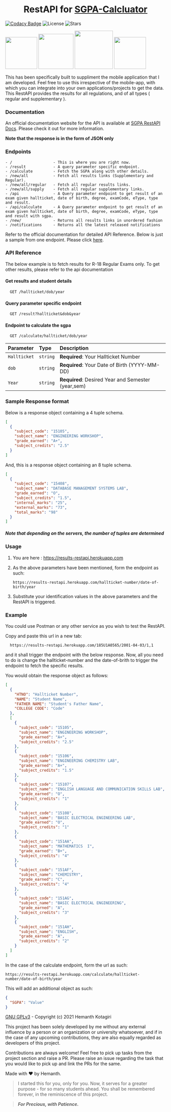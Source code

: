 <h1 align="center">RestAPI for <a href="https://github.com/hemanth-kotagiri/sgpa-calculator" target="_blank">SGPA-Calcluator</a></h1>

[![Codacy Badge](https://api.codacy.com/project/badge/Grade/9ca1efa8af8a450abe751428a6fbbbf1)](https://app.codacy.com/gh/hemanth-kotagiri/sgpa-rest-api?utm_source=github.com&utm_medium=referral&utm_content=hemanth-kotagiri/sgpa-rest-api&utm_campaign=Badge_Grade_Settings)
![License](https://img.shields.io/github/license/hemanth-kotagiri/sgpa-rest-api)
![Stars](https://img.shields.io/github/stars/hemanth-kotagiri/sgpa-rest-api)

<div align="left">
  <img width=100 src="https://img.shields.io/badge/flask-black.svg?style=for-the-badge&logo=flask" alt="">
  <img width=110 src="https://img.shields.io/badge/python-black.svg?style=for-the-badge&logo=python" alt="">
  <img width=120 src="https://img.shields.io/badge/selenium-black.svg?style=for-the-badge&logo=selenium" alt="">
  <img width=100 src="https://img.shields.io/badge/redis-black.svg?style=for-the-badge&logo=redis" alt="">
</div>

This has been specifically built to suppliment the mobile application that I am
developed. Feel free to use this irrespective of the mobile-app, with which
you can integrate into your own applications/projects to get the data. This
RestAPI provides the results for all regulations, and of all types (
regular and supplementary ).

### Documentation

An official documentation website for the API is available at [SGPA RestAPI
Docs](https://hemanth-kotagiri.github.io/sgpa-rest-api-docs/). Please check it
out for more information.

**Note that the response is in the form of JSON only**

### Endpoints

```
- /                  - This is where you are right now.
- /result            - A query parameter specific endpoint.
- /calculate         - Fetch the SGPA along with other details.
- /new/all           - Fetch all results links (Supplementary and Regular).
- /new/all/regular   - Fetch all regular results links.
- /new/all/supply    - Fetch all regular supplementary links.
- /api               - A Query parameter endpoint to get result of an exam given hallticket, date of birth, degree, examCode, eType, type and result.
- /api/calculate     - A Query parameter endpoint to get result of an exam given hallticket, date of birth, degree, examCode, eType, type and result with sgpa.
- /new/              - Returns all results links in unordered fashion
- /notifications     - Returns all the latest released notifications
```

Refer to the official documentation for detailed API Reference. Below is
just a sample from one endpoint. Please click
[here](https://hemanth-kotagiri.github.io/sgpa-rest-api-docs/).

### API Reference

The below example is to fetch results for R-18 Regular Exams only. To get other
results, please refer to the api documentation

#### Get results and student details

```http
  GET /hallticket/dob/year
```

#### Query parameter specific endpoint

```http
  GET /result?hallticket&dob&year
```

#### Endpoint to calculate the sgpa

```http
  GET /calculate/hallticket/dob/year
```

| Parameter    | Type     | Description                                        |
| :----------- | :------- | :------------------------------------------------- |
| `Hallticket` | `string` | **Required**: Your Hallticket Number               |
| `dob`        | `string` | **Required**: Your Date of Birth (YYYY-MM-DD)      |
| `Year`       | `string` | **Required**: Desired Year and Semester (year,sem) |

### Sample Response format

Below is a response object containing a 4 tuple schema.

```json
[
  {
    "subject_code": "15105",
    "subject_name": "ENGINEERING WORKSHOP",
    "grade_earned": "A+",
    "subject_credits": "2.5"
  }
]
```

And, this is a response object containing an 8 tuple schema.

```json
[
  {
    "subject_code": "15408",
    "subject_name": "DATABASE MANAGEMENT SYSTEMS LAB",
    "grade_earned": "O",
    "subject_credits": "1.5",
    "internal_marks": "25",
    "external_marks": "73",
    "total_marks": "98"
  }
]
```

##### Note that depending on the servers, the number of tuples are determined

### Usage

1. You are here : https://results-restapi.herokuapp.com

2. As the above parameters have been mentioned, form the endpoint as such:

   ```
   https://results-restapi.herokuapp.com/hallticket-number/date-of-birth/year
   ```

3. Substitute your identification values in the above parameters and the
   RestAPI is triggered.

### Example

You could use Postman or any other service as you wish to test the RestAPI.

Copy and paste this url in a new tab:

```
  https://results-restapi.herokuapp.com/185U1A0565/2001-04-03/1,1
```

and it shall trigger the endpoint with the below response. Now, all you need to
do is change the hallticket-number and the date-of-brith to trigger the
endpoint to fetch the specific results.

You would obtain the response object as follows:

```json
[
  {
    "HTNO": "Hallticket Number",
    "NAME": "Student Name",
    "FATHER NAME": "Student's Father Name",
    "COLLEGE CODE": "Code"
  },
  [
    {
      "subject_code": "15105",
      "subject_name": "ENGINEERING WORKSHOP",
      "grade_earned": "A+",
      "subject_credits": "2.5"
    },
    {
      "subject_code": "15106",
      "subject_name": "ENGINEERING CHEMISTRY LAB",
      "grade_earned": "A+",
      "subject_credits": "1.5"
    },
    {
      "subject_code": "15107",
      "subject_name": "ENGLISH LANGUAGE AND COMMUNICATION SKILLS LAB",
      "grade_earned": "O",
      "subject_credits": "1"
    },
    {
      "subject_code": "15108",
      "subject_name": "BASIC ELECTRICAL ENGINEERING LAB",
      "grade_earned": "O",
      "subject_credits": "1"
    },
    {
      "subject_code": "151AA",
      "subject_name": "MATHEMATICS  I",
      "grade_earned": "B+",
      "subject_credits": "4"
    },
    {
      "subject_code": "151AF",
      "subject_name": "CHEMISTRY",
      "grade_earned": "C",
      "subject_credits": "4"
    },
    {
      "subject_code": "151AG",
      "subject_name": "BASIC ELECTRICAL ENGINEERING",
      "grade_earned": "A",
      "subject_credits": "3"
    },
    {
      "subject_code": "151AH",
      "subject_name": "ENGLISH",
      "grade_earned": "A",
      "subject_credits": "2"
    }
  ]
]
```

In the case of the calculate endpoint, form the url as such:

```
https://results-restapi.herokuapp.com/calculate/hallticket-number/date-of-birth/year
```

This will add an additional object as such:

```json
{
  "SGPA": "Value"
}
```

[GNU GPLv3](LICENSE) - Copyright (c) 2021 Hemanth Kotagiri

This project has been solely developed by me without any external influence by
a person or an organization or university whatsoever, and if in the case of any
upcoming contributions, they are also equally regarded as developers of this
project.

Contributions are always welcome! Feel free to pick up tasks from the project
section and raise a PR.
Please raise an issue regarding the task that you would like to pick up and
link the PRs for the same.

Made with ❤️ by Hemanth.

> I started this for you, only for you. Now, it serves for a greater purpose -
> for so many students ahead. You shall be remembered forever, in the
> reminiscence of this project.

> **_For Precious, with Patience._**
